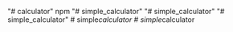 "# calculator" npm
"# simple_calculator" 
"# simple_calculator" 
"# simple_calculator" 
#   s i m p l e _ c a l c u l a t o r  
 #   s i m p l e _ c a l c u l a t o r  
 
